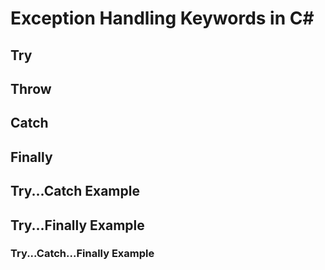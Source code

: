 # Exception Handling Keywords in C#

## Try

## Throw

## Catch

## Finally

## Try...Catch Example

## Try...Finally Example

### Try...Catch...Finally Example
